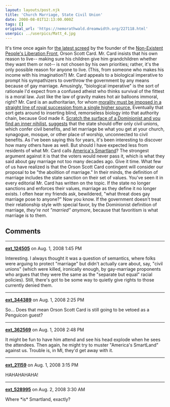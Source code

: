 ```yaml
---
layout: layouts/post.njk
title: 'Church Marriage, State Civil Union'
date: 2008-08-01T12:13:00.000Z
tags: []
original_url: 'https://nemorathwald.dreamwidth.org/227118.html'
userpic: ../userpics/Matt_4.jpg
---
```

It's time once again for [the latest screed](http://mormontimes.com/ME_blogs.php?id=1586) by the founder of the [Non-Existent People's Liberation Front](http://matt-arnold.livejournal.com/58453.html), Orson Scott Card. Mr. Card insists that his own reason to live-- making sure his children give him grandchildren whether they want them or not-- is not chosen by his own priorities; rather, it's the only possible reason for anyone to live. (This, from someone who makes his income with his imagination?) Mr. Card appeals to a biological imperative to prompt his sympathizers to overthrow the government by any means because of gay marriage. Amusingly, "biological imperative" is the sort of rationale I'd expect from a confused atheist who thinks survival of the fittest is a moral law. Just like the law of gravity makes hot air balloons immoral, right? Mr. Card is an authoritarian, for whom [morality must be imposed in a straight line of royal succession from a single higher source.](http://matt-arnold.livejournal.com/184102.html) Eventually that sort gets around to inserting blind, remorseless biology into that authority chain, because God made it. [Scratch the surface of a Dominionist and you find an inner nihilist.](http://matt-arnold.livejournal.com/49770.html) [suggests](http://users.livejournal.com/jer_/241971.html) that the state should offer only civil unions, which confer civil benefits, and let marriage be what you get at your church, synagogue, mosque, or other place of worship, unconnected to civil benefits. As I've been saying this for years, it's been interesting to discover how many others have as well. But should I have expected less from residents of what Mr. Card calls [America's Smartland](http://matt-arnold.livejournal.com/97483.html)? The strongest argument against it is that the voters would never pass it, which is what they said about gay marriage not too many decades ago. Give it time. What few of us have realized is that the Orson Scott Card contingent will consider our proposal to be "the abolition of marriage." In their minds, the definition of marriage includes the state sanction on their set of values. You've seen it in every editorial Mr. Card has written on the topic. If the state no longer sanctions and enforces their values, marriage as they define it no longer exists. I often hear my friends ask, bewildered, "what threat does gay marriage pose to anyone?" Now you know. If the government doesn't treat their relationship style with special favor, by the Dominionist definition of marriage, _they're not "married" anymore_, because that favoritism is what marriage is to them.

## Comments

---

**[ext_124505](https://www.dreamwidth.org/users/ext_124505)** on Aug. 1, 2008 1:45 PM

Interesting. I always thought it was a question of semantics, where folks were arguing to protect "marriage" but didn't actually care about, say, "civil unions" (which were killed, ironically enough, by gay-marriage proponents who argues that they were the same as the "separate but equal" racial policies). Still, there's got to be some way to quietly give rights to those currently denied them.

---

**[ext_344389](https://www.dreamwidth.org/users/ext_344389)** on Aug. 1, 2008 2:25 PM

So... Does that mean Orson Scott Card is still going to be vetoed as a Penguicon guest?

---

**[ext_362569](https://www.dreamwidth.org/users/ext_362569)** on Aug. 1, 2008 2:48 PM

It might be fun to have him attend and see his head explode when he sees the attendees. Then again, he might try to muster "America's SmartLand" against us. Trouble is, in MI, they'd get away with it.

---

**[ext_21159](https://www.dreamwidth.org/users/ext_21159)** on Aug. 1, 2008 3:15 PM

HAHAHAHAHA!

---

**[ext_528995](https://www.dreamwidth.org/users/ext_528995)** on Aug. 2, 2008 3:30 AM

Where \*is\* Smartland, exactly?
